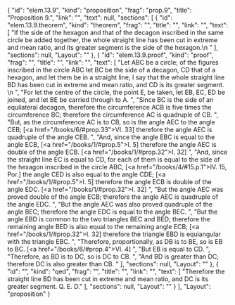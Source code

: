 {
  "id": "elem.13.9",
  "kind": "proposition",
  "frag": "prop.9",
  "title": "Proposition 9.",
  "link": "",
  "text": null,
  "sections": [
    {
      "id": "elem.13.9.theorem",
      "kind": "theorem",
      "frag": "",
      "title": "",
      "link": "",
      "text": [
        "If the side of the hexagon and that of the decagon inscribed in the same circle be added together, the whole straight line has been cut in extreme and mean ratio, and its greater segment is the side of the hexagon.\n      "
      ],
      "sections": null,
      "Layout": ""
    },
    {
      "id": "elem.13.9.proof",
      "kind": "proof",
      "frag": "",
      "title": "",
      "link": "",
      "text": [
        "Let ABC be a circle; of the figures inscribed in the circle ABC let BC be the side of a decagon, CD that of a hexagon, and let them be in a straight line; I say that the whole straight line BD has been cut in extreme and mean ratio, and CD is its greater segment. \n      ",
        "For let the centre of the circle, the point E, be taken, let EB, EC, ED be joined, and let BE be carried through to A. ",
        "Since BC is the side of an equilateral decagon, therefore the circumference ACB is five times the circumference BC; therefore the circumference AC is quadruple of CB. ",
        "But, as the circumference AC is to CB, so is the angle AEC to the angle CEB; [<a href=\"/books/6/#prop.33\">VI. 33</a>] therefore the angle AEC is quadruple of the angle CEB. ",
        "And, since the angle EBC is equal to the angle ECB, [<a href=\"/books/1/#prop.5\">I. 5</a>] therefore the angle AEC is double of the angle ECB. [<a href=\"/books/1/#prop.32\">I. 32</a>] ",
        "And, since the straight line EC is equal to CD, for each of them is equal to the side of the hexagon inscribed in the circle ABC, [<a href=\"/books/4/#15.p.1\">IV. 15, Por.</a>] the angle CED is also equal to the angle CDE; [<a href=\"/books/1/#prop.5\">I. 5</a>] therefore the angle ECB is double of the angle EDC. [<a href=\"/books/1/#prop.32\">I. 32</a>] ",
        "But the angle AEC was proved double of the angle ECB; therefore the angle AEC is quadruple of the angle EDC. ",
        "But the angle AEC was also proved quadruple of the angle BEC; therefore the angle EDC is equal to the angle BEC. ",
        "But the angle EBD is common to the two triangles BEC and BED; therefore the remaining angle BED is also equal to the remaining angle ECB; [<a href=\"/books/1/#prop.32\">I. 32</a>] therefore the triangle EBD is equiangular with the triangle EBC. ",
        "Therefore, proportionally, as DB is to BE, so is EB to BC. [<a href=\"/books/6/#prop.4\">VI. 4</a>] ",
        "But EB is equal to CD. ",
        "Therefore, as BD is to DC, so is DC to CB. ",
        "And BD is greater than DC; therefore DC is also greater than CB. "
      ],
      "sections": null,
      "Layout": ""
    },
    {
      "id": "",
      "kind": "qed",
      "frag": "",
      "title": "",
      "link": "",
      "text": [
        "Therefore the straight line BD has been cut in extreme and mean ratio, and DC is its greater segment. Q. E. D."
      ],
      "sections": null,
      "Layout": ""
    }
  ],
  "Layout": "proposition"
}
